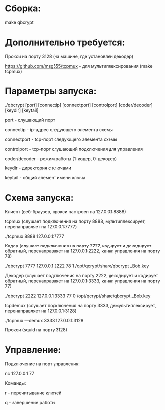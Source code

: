 Сборка:
=======
make qbcrypt

Дополнительно требуется:
=======

Прокси на порту 3128 (на машине, где установлен декодер)

https://github.com/msg555/tcpmux - для мультиплексирования (make tcpmux)


Параметры запуска:
=======
./qbcrypt [port] [connectip] [connectport] [controlport] [coder/decoder] [keydir] [keytail]

port - слушающий порт

connectip - ip-адрес следующего элемента схемы

connectport - tcp-порт следующего элемента схемы

controlport - tcp-порт слушающий подключения для управления

coder/decoder - режим работы (1-кодер, 0-декодер)

keydir - директория с ключами

keytail - общий элемент имени ключа



Схема запуска:
=======

Клиент (веб-браузер, прокси настроен на 127.0.0.1:8888)


tcpmux (слушает подключения на порту 8888, мультиплексирует, перенаправляет на 127.0.0.1:7777)

./tcpmux 8888 127.0.0.1:7777


Кодер (слушает подключения на порту 7777, кодирует и декодирует обратный, перенаправляет на 127.0.0.1:2222, канал управления на порту 78)

./qbcrypt 7777 127.0.0.1 2222 78 1 /opt/qcrypt/share/qbcrypt _Bob.key


Декодер (слушает подключения на порту 2222, декодирует и кодирует обратный, перенаправляет на 127.0.0.1:3333, канал управления на порту 77)

./qbcrypt 2222 127.0.0.1 3333 77 0 /opt/qcrypt/share/qbcrypt _Bob.key


tcpdemux (слушает подключения на порту 3333, демультиплексирует, перенаправляет на 127.0.0.1:3128)

./tcpmux —demux 3333 127.0.0.1:3128


Прокси (squid на порту 3128)


Управление:
=======
Подключение на порт управления:

nc 127.0.0.1 77


Команды: 

r - перечитывание ключей

q - завершение работы

